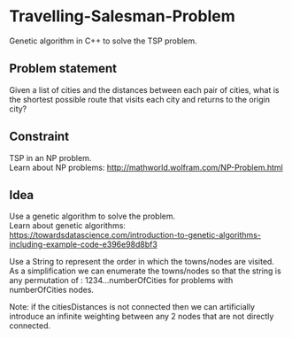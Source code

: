# Travelling-Salesman-Problem
Genetic algorithm in C++ to solve the TSP problem.

## Problem statement 
Given a list of cities and the distances between each pair of cities, what is the shortest possible route that visits each city and returns to the origin city?

## Constraint 
TSP in an NP problem.<br/>
Learn about NP problems: http://mathworld.wolfram.com/NP-Problem.html

## Idea
Use a genetic algorithm to solve the problem.<br/>
Learn about genetic algorithms: https://towardsdatascience.com/introduction-to-genetic-algorithms-including-example-code-e396e98d8bf3

Use a String to represent the order in which the towns/nodes are visited.<br/>
As a simplification we can enumerate the towns/nodes so that the string is any permutation of :
1234…numberOfCities for problems with numberOfCities nodes.

Note: if the citiesDistances is not connected then we can
artificially introduce an infinite weighting between any 2
nodes that are not directly connected.

